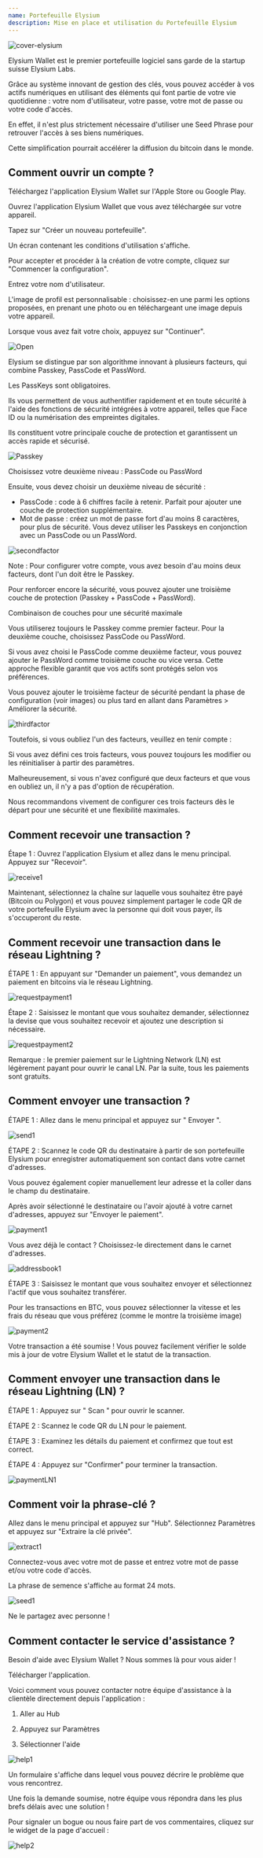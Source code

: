 ```yaml
---
name: Portefeuille Elysium
description: Mise en place et utilisation du Portefeuille Elysium
---
```

![cover-elysium](assets/cover.webp)

Elysium Wallet est le premier portefeuille logiciel sans garde de la startup suisse Elysium Labs.

Grâce au système innovant de gestion des clés, vous pouvez accéder à vos actifs numériques en utilisant des éléments qui font partie de votre vie quotidienne : votre nom d'utilisateur, votre passe, votre mot de passe ou votre code d'accès.

En effet, il n'est plus strictement nécessaire d'utiliser une Seed Phrase pour retrouver l'accès à ses biens numériques.

Cette simplification pourrait accélérer la diffusion du bitcoin dans le monde.

## Comment ouvrir un compte ?

Téléchargez l'application Elysium Wallet sur l'Apple Store ou Google Play.

Ouvrez l'application Elysium Wallet que vous avez téléchargée sur votre appareil.

Tapez sur "Créer un nouveau portefeuille".

Un écran contenant les conditions d'utilisation s'affiche.

Pour accepter et procéder à la création de votre compte, cliquez sur "Commencer la configuration".

Entrez votre nom d'utilisateur.

L'image de profil est personnalisable : choisissez-en une parmi les options proposées, en prenant une photo ou en téléchargeant une image depuis votre appareil.

Lorsque vous avez fait votre choix, appuyez sur "Continuer".

![Open](assets/open.webp)

Elysium se distingue par son algorithme innovant à plusieurs facteurs, qui combine Passkey, PassCode et PassWord.

Les PassKeys sont obligatoires.

Ils vous permettent de vous authentifier rapidement et en toute sécurité à l'aide des fonctions de sécurité intégrées à votre appareil, telles que Face ID ou la numérisation des empreintes digitales.

Ils constituent votre principale couche de protection et garantissent un accès rapide et sécurisé.

![Passkey](assets/passkey.webp)

Choisissez votre deuxième niveau : PassCode ou PassWord

Ensuite, vous devez choisir un deuxième niveau de sécurité :

- PassCode : code à 6 chiffres facile à retenir. Parfait pour ajouter une couche de protection supplémentaire.
- Mot de passe : créez un mot de passe fort d'au moins 8 caractères, pour plus de sécurité.
Vous devez utiliser les Passkeys en conjonction avec un PassCode ou un PassWord.

![secondfactor](assets/secondfactor.webp)

Note : Pour configurer votre compte, vous avez besoin d'au moins deux facteurs, dont l'un doit être le Passkey.

Pour renforcer encore la sécurité, vous pouvez ajouter une troisième couche de protection (Passkey + PassCode + PassWord).

Combinaison de couches pour une sécurité maximale

Vous utiliserez toujours le Passkey comme premier facteur. Pour la deuxième couche, choisissez PassCode ou PassWord.

Si vous avez choisi le PassCode comme deuxième facteur, vous pouvez ajouter le PassWord comme troisième couche ou vice versa. Cette approche flexible garantit que vos actifs sont protégés selon vos préférences.

Vous pouvez ajouter le troisième facteur de sécurité pendant la phase de configuration (voir images) ou plus tard en allant dans Paramètres > Améliorer la sécurité.

![thirdfactor](assets/thirdfactor.webp)

Toutefois, si vous oubliez l'un des facteurs, veuillez en tenir compte :

Si vous avez défini ces trois facteurs, vous pouvez toujours les modifier ou les réinitialiser à partir des paramètres.

Malheureusement, si vous n'avez configuré que deux facteurs et que vous en oubliez un, il n'y a pas d'option de récupération.

Nous recommandons vivement de configurer ces trois facteurs dès le départ pour une sécurité et une flexibilité maximales.

## Comment recevoir une transaction ?

Étape 1 : Ouvrez l'application Elysium et allez dans le menu principal. Appuyez sur "Recevoir".

![receive1](assets/receive1.webp)

Maintenant, sélectionnez la chaîne sur laquelle vous souhaitez être payé (Bitcoin ou Polygon) et vous pouvez simplement partager le code QR de votre portefeuille Elysium avec la personne qui doit vous payer, ils s'occuperont du reste.

## Comment recevoir une transaction dans le réseau Lightning ?

ÉTAPE 1 : En appuyant sur "Demander un paiement", vous demandez un paiement en bitcoins via le réseau Lightning.

![requestpayment1](assets/requestpayment1.webp)

Étape 2 : Saisissez le montant que vous souhaitez demander, sélectionnez la devise que vous souhaitez recevoir et ajoutez une description si nécessaire.

![requestpayment2](assets/requestpayment2.webp)

Remarque : le premier paiement sur le Lightning Network (LN) est légèrement payant pour ouvrir le canal LN. Par la suite, tous les paiements sont gratuits.

## Comment envoyer une transaction ?

ÉTAPE 1 : Allez dans le menu principal et appuyez sur " Envoyer ".

![send1](assets/send1.webp)

ÉTAPE 2 : Scannez le code QR du destinataire à partir de son portefeuille Elysium pour enregistrer automatiquement son contact dans votre carnet d'adresses.

Vous pouvez également copier manuellement leur adresse et la coller dans le champ du destinataire.

Après avoir sélectionné le destinataire ou l'avoir ajouté à votre carnet d'adresses, appuyez sur "Envoyer le paiement".

![payment1](assets/payment1.webp)

Vous avez déjà le contact ? Choisissez-le directement dans le carnet d'adresses.

![addressbook1](assets/addressbook1.webp)

ÉTAPE 3 : Saisissez le montant que vous souhaitez envoyer et sélectionnez l'actif que vous souhaitez transférer.

Pour les transactions en BTC, vous pouvez sélectionner la vitesse et les frais du réseau que vous préférez (comme le montre la troisième image)

![payment2](assets/payment2.webp)

Votre transaction a été soumise ! Vous pouvez facilement vérifier le solde mis à jour de votre Elysium Wallet et le statut de la transaction.

## Comment envoyer une transaction dans le réseau Lightning (LN) ?

ÉTAPE 1 : Appuyez sur " Scan " pour ouvrir le scanner.

ÉTAPE 2 : Scannez le code QR du LN pour le paiement.

ÉTAPE 3 : Examinez les détails du paiement et confirmez que tout est correct.

ÉTAPE 4 : Appuyez sur "Confirmer" pour terminer la transaction.

![paymentLN1](assets/paymentLN1.webp)

## Comment voir la phrase-clé ?

Allez dans le menu principal et appuyez sur "Hub". Sélectionnez Paramètres et appuyez sur "Extraire la clé privée".

![extract1](assets/extract1.webp)

Connectez-vous avec votre mot de passe et entrez votre mot de passe et/ou votre code d'accès.

La phrase de semence s'affiche au format 24 mots.

![seed1](assets/seed1.webp)

Ne le partagez avec personne !

## Comment contacter le service d'assistance ?

Besoin d'aide avec Elysium Wallet ? Nous sommes là pour vous aider !

Télécharger l'application.

Voici comment vous pouvez contacter notre équipe d'assistance à la clientèle directement depuis l'application :

1. Aller au Hub

2. Appuyez sur Paramètres

3. Sélectionner l'aide

![help1](assets/help1.webp)

Un formulaire s'affiche dans lequel vous pouvez décrire le problème que vous rencontrez.

Une fois la demande soumise, notre équipe vous répondra dans les plus brefs délais avec une solution !

Pour signaler un bogue ou nous faire part de vos commentaires, cliquez sur le widget de la page d'accueil :

![help2](assets/help2.webp)
